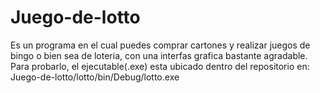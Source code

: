 # Juego-de-lotto
Es un programa en el cual puedes comprar cartones y realizar juegos de bingo o bien sea de loteria, con una interfas grafica bastante agradable. Para probarlo, el ejecutable(.exe) esta ubicado dentro del repositorio en: Juego-de-lotto/lotto/bin/Debug/lotto.exe
